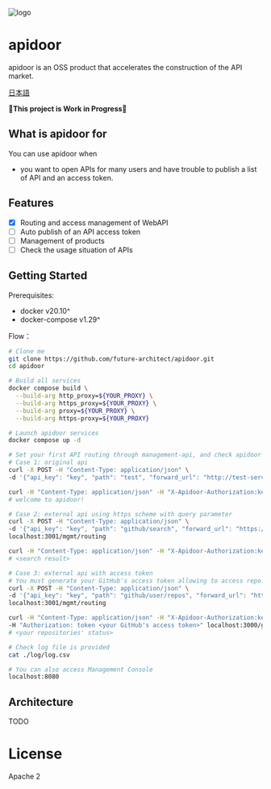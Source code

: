 ![logo](docs/apidoor_logo.png)

# apidoor

apidoor is an OSS product that accelerates the construction of the API market.

[日本語](README_ja.md)

**🚧This project is Work in Progress🚧**

## What is apidoor for
You can use apidoor when

* you want to open APIs for many users and have trouble to publish a list of API and an access token.

## Features

* [x] Routing and access management of WebAPI
* [ ] Auto publish of an API access token
* [ ] Management of products
* [ ] Check the usage situation of APIs

## Getting Started

Prerequisites:

- docker v20.10^
- docker-compose v1.29^

Flow：

```bash
# Clone me
git clone https://github.com/future-architect/apidoor.git
cd apidoor

# Build all services
docker compose build \
  --build-arg http_proxy=${YOUR_PROXY} \
  --build-arg https_proxy=${YOUR_PROXY} \
  --build-arg proxy=${YOUR_PROXY} \
  --build-arg https-proxy=${YOUR_PROXY}

# Launch apidoor services
docker compose up -d

# Set your first API routing through management-api, and check apidoor works
# Case 1: original api
curl -X POST -H "Content-Type: application/json" \
-d '{"api_key": "key", "path": "test", "forward_url": "http://test-server:3333/welcome"}' localhost:3001/mgmt/routing

curl -H "Content-Type: application/json" -H "X-Apidoor-Authorization:key" localhost:3000/test
# welcome to apidoor!

# Case 2: external api using https scheme with query parameter
curl -X POST -H "Content-Type: application/json" \
-d '{"api_key": "key", "path": "github/search", "forward_url": "https://api.github.com/search/repositories"}'\
localhost:3001/mgmt/routing

curl -H "Content-Type: application/json" -H "X-Apidoor-Authorization:key" localhost:3000/github/search?q=apidoor
# <search result>

# Case 3: external api with access token
# You must generate your GitHub's access token allowing to access repo:status in advance
curl -X POST -H "Content-Type: application/json" \
-d '{"api_key": "key", "path": "github/user/repos", "forward_url": "https://api.github.com/user/repos"}' \
localhost:3001/mgmt/routing

curl -H "Content-Type: application/json" -H "X-Apidoor-Authorization:key" \
-H "Authorization: token <your GitHub's access token>" localhost:3000/github/user/repos
# <your repositories' status>

# Check log file is provided
cat ./log/log.csv

# You can also access Management Console
localhost:8080
```

## Architecture

TODO

# License
Apache 2

